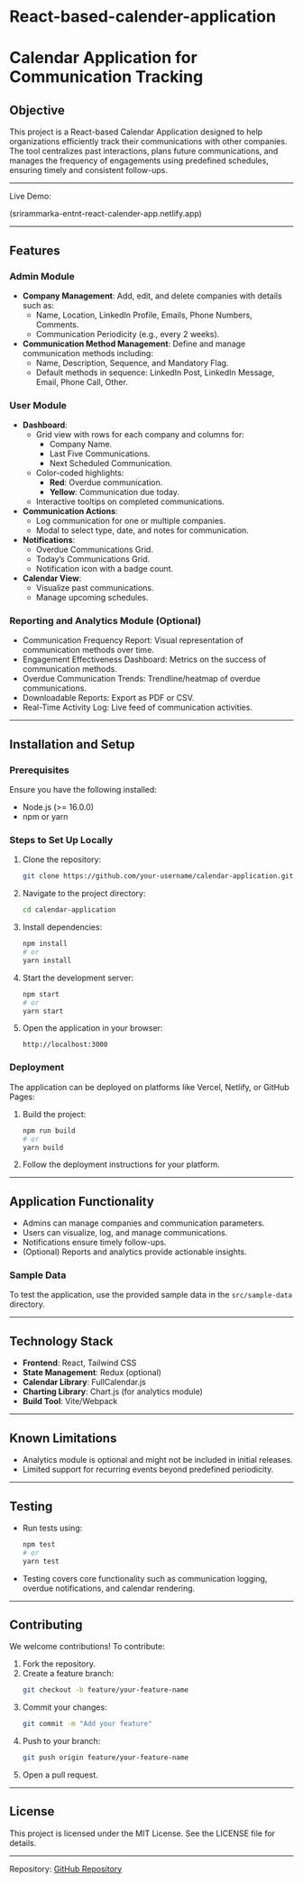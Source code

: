 # React-based-calender-application
# Calendar Application for Communication Tracking

## Objective
This project is a React-based Calendar Application designed to help organizations efficiently track their communications with other companies. The tool centralizes past interactions, plans future communications, and manages the frequency of engagements using predefined schedules, ensuring timely and consistent follow-ups.

---
Live Demo: 

(srirammarka-entnt-react-calender-app.netlify.app)

---

## Features

### Admin Module
- **Company Management**: Add, edit, and delete companies with details such as:
  - Name, Location, LinkedIn Profile, Emails, Phone Numbers, Comments.
  - Communication Periodicity (e.g., every 2 weeks).
- **Communication Method Management**: Define and manage communication methods including:
  - Name, Description, Sequence, and Mandatory Flag.
  - Default methods in sequence: LinkedIn Post, LinkedIn Message, Email, Phone Call, Other.

### User Module
- **Dashboard**:
  - Grid view with rows for each company and columns for: 
    - Company Name.
    - Last Five Communications.
    - Next Scheduled Communication.
  - Color-coded highlights:
    - **Red**: Overdue communication.
    - **Yellow**: Communication due today.
  - Interactive tooltips on completed communications.
- **Communication Actions**:
  - Log communication for one or multiple companies.
  - Modal to select type, date, and notes for communication.
- **Notifications**:
  - Overdue Communications Grid.
  - Today’s Communications Grid.
  - Notification icon with a badge count.
- **Calendar View**:
  - Visualize past communications.
  - Manage upcoming schedules.

### Reporting and Analytics Module (Optional)
- Communication Frequency Report: Visual representation of communication methods over time.
- Engagement Effectiveness Dashboard: Metrics on the success of communication methods.
- Overdue Communication Trends: Trendline/heatmap of overdue communications.
- Downloadable Reports: Export as PDF or CSV.
- Real-Time Activity Log: Live feed of communication activities.

---

## Installation and Setup

### Prerequisites
Ensure you have the following installed:
- Node.js (>= 16.0.0)
- npm or yarn

### Steps to Set Up Locally
1. Clone the repository:
   ```bash
   git clone https://github.com/your-username/calendar-application.git
   ```
2. Navigate to the project directory:
   ```bash
   cd calendar-application
   ```
3. Install dependencies:
   ```bash
   npm install
   # or
   yarn install
   ```
4. Start the development server:
   ```bash
   npm start
   # or
   yarn start
   ```
5. Open the application in your browser:
   ```
   http://localhost:3000
   ```

### Deployment
The application can be deployed on platforms like Vercel, Netlify, or GitHub Pages:
1. Build the project:
   ```bash
   npm run build
   # or
   yarn build
   ```
2. Follow the deployment instructions for your platform.

---

## Application Functionality
- Admins can manage companies and communication parameters.
- Users can visualize, log, and manage communications.
- Notifications ensure timely follow-ups.
- (Optional) Reports and analytics provide actionable insights.

### Sample Data
To test the application, use the provided sample data in the `src/sample-data` directory.

---

## Technology Stack
- **Frontend**: React, Tailwind CSS
- **State Management**: Redux (optional)
- **Calendar Library**: FullCalendar.js
- **Charting Library**: Chart.js (for analytics module)
- **Build Tool**: Vite/Webpack

---

## Known Limitations
- Analytics module is optional and might not be included in initial releases.
- Limited support for recurring events beyond predefined periodicity.

---

## Testing
- Run tests using:
  ```bash
  npm test
  # or
  yarn test
  ```
- Testing covers core functionality such as communication logging, overdue notifications, and calendar rendering.

---

## Contributing
We welcome contributions! To contribute:
1. Fork the repository.
2. Create a feature branch:
   ```bash
   git checkout -b feature/your-feature-name
   ```
3. Commit your changes:
   ```bash
   git commit -m "Add your feature"
   ```
4. Push to your branch:
   ```bash
   git push origin feature/your-feature-name
   ```
5. Open a pull request.

---

## License
This project is licensed under the MIT License. See the LICENSE file for details.

---


Repository: [GitHub Repository](https://github.com/your-username/calendar-application)

